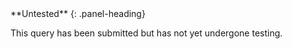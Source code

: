 <div class="panel panel-danger">
**Untested**
{: .panel-heading}
<div class="panel-body">

This query has been submitted but has not yet undergone testing.

</div>
</div>
